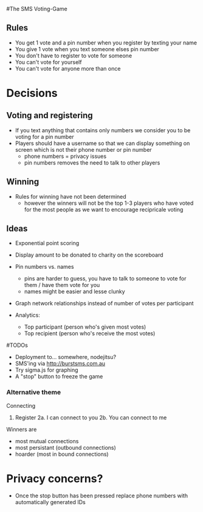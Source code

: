#The SMS Voting-Game

## Rules
- You get 1 vote and a pin number when you register by texting your name
- You give 1 vote when you text someone elses pin number
- You don't have to register to vote for someone
- You can't vote for yourself
- You can't vote for anyone more than once

# Decisions

## Voting and registering

- If you text anything that contains only numbers we consider you to be voting for a pin number
- Players should have a username so that we can display something on screen which is not their phone number or pin number
    - phone numbers = privacy issues
    - pin numbers removes the need to talk to other players

## Winning
- Rules for winning have not been determined
    - however the winners will not be the top 1-3 players who have voted for the most people as we want to encourage recipricale voting

## Ideas
- Exponential point scoring
- Display amount to be donated to charity on the scoreboard
- Pin numbers vs. names
    - pins are harder to guess, you have to talk to someone to vote for them / have them vote for you
    - names might be easier and lesse clunky
- Graph network relationships instead of number of votes per participant

- Analytics:
  - Top participant (person who's given most votes)
  - Top recipient (person who's receive the most votes)

#TODOs

- Deployment to... somewhere, nodejitsu?
- SMS'ing via http://burstsms.com.au
- Try sigma.js for graphing
- A "stop" button to freeze the game


### Alternative theme

Connecting
1. Register
2a. I can connect to you
2b. You can connect to me

Winners are
- most mutual connections
- most persistant (outbound connections)
- hoarder (most in bound connections)

# Privacy concerns?
- Once the stop button has been pressed replace phone numbers with automatically generated IDs
